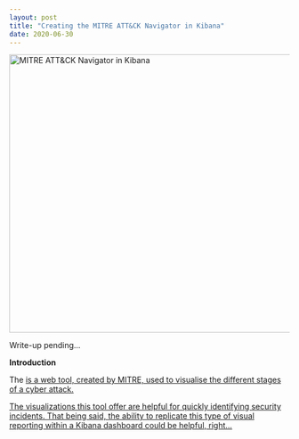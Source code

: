 ```yaml
---
layout: post
title: "Creating the MITRE ATT&CK Navigator in Kibana"
date: 2020-06-30
---
```


<img src="{{site.url}}/img/MITRE_Nav_Kibana.jpg" alt="MITRE ATT&CK Navigator in Kibana" width="1000" height="500">

Write-up pending...

<b>Introduction</b>

<p>The <a href="https://mitre-attack.github.io/attack-navigator/enterprise/" title="MITRE ATT&CK Navigator"> is a web tool, created by MITRE, used to visualise the different stages of a cyber attack.</p>
<p>The visualizations this tool offer are helpful for quickly identifying security incidents. That being said, the ability to replicate this type of visual reporting within a Kibana dashboard could be helpful, right...</p>
